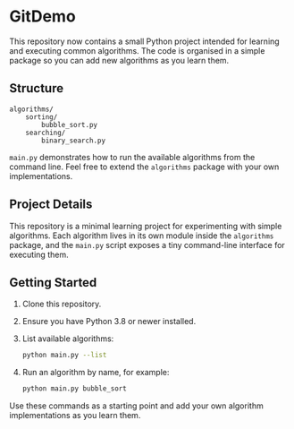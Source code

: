 # GitDemo

This repository now contains a small Python project intended for learning
and executing common algorithms.  The code is organised in a simple
package so you can add new algorithms as you learn them.

## Structure

```
algorithms/
    sorting/
        bubble_sort.py
    searching/
        binary_search.py
```

`main.py` demonstrates how to run the available algorithms from the
command line.  Feel free to extend the `algorithms` package with your own
implementations.

## Project Details

This repository is a minimal learning project for experimenting with
simple algorithms.  Each algorithm lives in its own module inside the
`algorithms` package, and the `main.py` script exposes a tiny command-line
interface for executing them.

## Getting Started

1. Clone this repository.
2. Ensure you have Python 3.8 or newer installed.
3. List available algorithms:

   ```bash
   python main.py --list
   ```
4. Run an algorithm by name, for example:

   ```bash
   python main.py bubble_sort
   ```

Use these commands as a starting point and add your own algorithm
implementations as you learn them.
